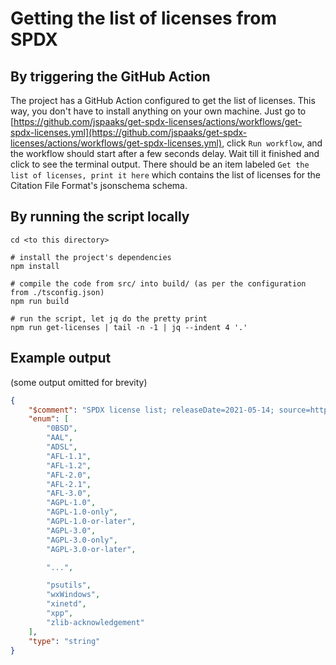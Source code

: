 # Getting the list of licenses from SPDX

## By triggering the GitHub Action

The project has a GitHub Action configured to get the list of licenses. This way, you don't have to install anything on
your own machine. Just go to
[https://github.com/jspaaks/get-spdx-licenses/actions/workflows/get-spdx-licenses.yml](https://github.com/jspaaks/get-spdx-licenses/actions/workflows/get-spdx-licenses.yml),
click `Run workflow`, and the workflow should start after a few seconds delay. Wait till it finished and click to see
the terminal output. There should be an item labeled `Get the list of licenses, print it here` which contains the list
of licenses for the Citation File Format's jsonschema schema.

## By running the script locally

```
cd <to this directory>

# install the project's dependencies
npm install

# compile the code from src/ into build/ (as per the configuration from ./tsconfig.json)
npm run build

# run the script, let jq do the pretty print
npm run get-licenses | tail -n -1 | jq --indent 4 '.'
```


## Example output

(some output omitted for brevity)

```json
{
    "$comment": "SPDX license list; releaseDate=2021-05-14; source=https://raw.githubusercontent.com/spdx/license-list-data/master/json/licenses.json",
    "enum": [
        "0BSD",
        "AAL",
        "ADSL",
        "AFL-1.1",
        "AFL-1.2",
        "AFL-2.0",
        "AFL-2.1",
        "AFL-3.0",
        "AGPL-1.0",
        "AGPL-1.0-only",
        "AGPL-1.0-or-later",
        "AGPL-3.0",
        "AGPL-3.0-only",
        "AGPL-3.0-or-later",

        "...",

        "psutils",
        "wxWindows",
        "xinetd",
        "xpp",
        "zlib-acknowledgement"
    ],
    "type": "string"
}
```
